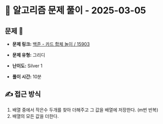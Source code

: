 # 📝 알고리즘 문제 풀이 - 2025-03-05

## 문제 📖

- **문제 링크:** [백준 - 카드 합체 놀이 / 15903](https://www.acmicpc.net/problem/15903)

- **문제 유형:** 그리디

- **난이도:** Silver 1

- **풀이 시간:** 10분

## ✍ 접근 방식

1. 배열 중에서 작은수 두개를 찾아 더해주고 그 값을 배열에 저장한다. (m번 반복)
2. 배열의 모든 값을 더한다.
